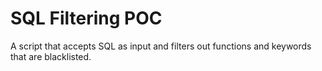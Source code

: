 SQL Filtering POC
=================

A script that accepts SQL as input and filters out functions and keywords that
are blacklisted.

